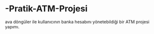 # -Pratik-ATM-Projesi
ava döngüler ile kullanıcının banka hesabını yönetebildiği bir ATM projesi yapımı.
